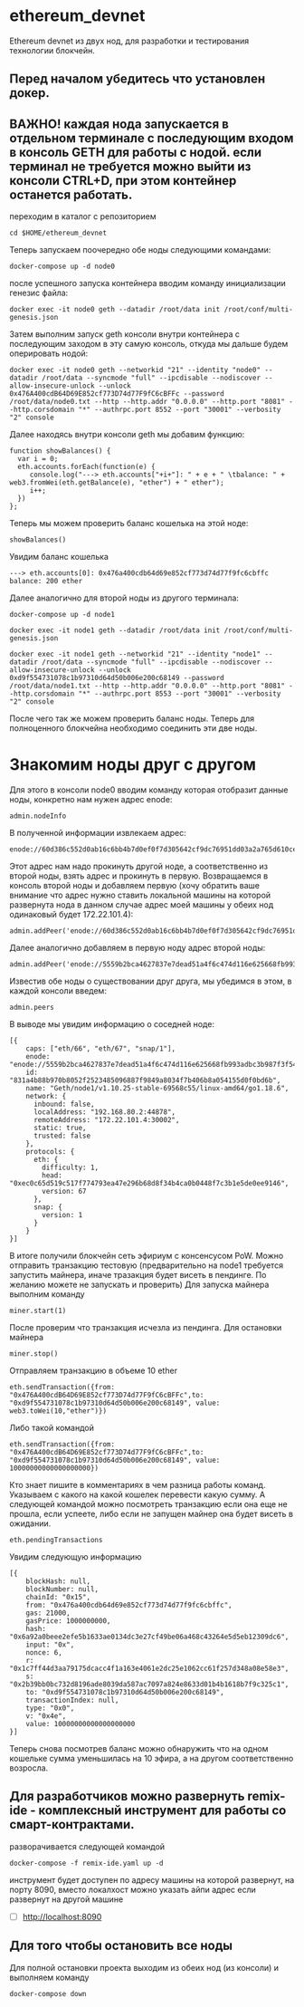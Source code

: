 # ethereum_devnet

Ethereum devnet из двух нод, для разработки и тестирования технологии блокчейн.

## Перед началом убедитесь что установлен докер.

## ВАЖНО! каждая нода запускается в отдельном терминале с последующим входом в консоль GETH для работы с нодой. если терминал не требуется можно выйти из консоли CTRL+D, при этом контейнер останется работать.
переходим в каталог с репозиторием
```
cd $HOME/ethereum_devnet
```
Теперь запускаем поочередно обе ноды следующими командами:
```
docker-compose up -d node0
```
после успешного запуска контейнера вводим команду инициализации генезис файла:
```
docker exec -it node0 geth --datadir /root/data init /root/conf/multi-genesis.json

```
Затем выполним запуск geth консоли внутри контейнера с последующим заходом в эту самую консоль, откуда мы дальше будем оперировать нодой:
```
docker exec -it node0 geth --networkid "21" --identity "node0" --datadir /root/data --syncmode "full" --ipcdisable --nodiscover --allow-insecure-unlock --unlock 0x476A400cdB64D69E852cf773D74d77F9fC6cBFFc --password /root/data/node0.txt --http --http.addr "0.0.0.0" --http.port "8081" --http.corsdomain "*" --authrpc.port 8552 --port "30001" --verbosity "2" console  

```
Далее находясь внутри консоли geth мы добавим функцию:
```
function showBalances() {
  var i = 0;
  eth.accounts.forEach(function(e) {
     console.log("---> eth.accounts["+i+"]: " + e + " \tbalance: " + web3.fromWei(eth.getBalance(e), "ether") + " ether");
     i++;
  })
};

```
Теперь мы можем проверить баланс кошелька на этой ноде:
```
showBalances()

```
Увидим баланс кошелька 
```
---> eth.accounts[0]: 0x476a400cdb64d69e852cf773d74d77f9fc6cbffc        balance: 200 ether
```
Далее аналогично для второй ноды из другого терминала:
 ```
docker-compose up -d node1

docker exec -it node1 geth --datadir /root/data init /root/conf/multi-genesis.json

docker exec -it node1 geth --networkid "21" --identity "node1" --datadir /root/data --syncmode "full" --ipcdisable --nodiscover --allow-insecure-unlock --unlock 0xd9f554731078c1b97310d64d50b006e200c68149 --password /root/data/node1.txt --http --http.addr "0.0.0.0" --http.port "8081" --http.corsdomain "*" --authrpc.port 8553 --port "30001" --verbosity "2" console 

```
После чего так же можем проверить баланс ноды. Теперь для полноценного блокчейна необходимо соединить эти две ноды.

# Знакомим ноды друг с другом

Для этого в консоли node0 вводим команду которая отобразит данные ноды, конкретно нам нужен адрес enode:
```
admin.nodeInfo
```
В полученной информации извлекаем адрес:
```
enode://60d386c552d0ab16c6bb4b7d0ef0f7d305642cf9dc76951dd03a2a765d610ce152ad8c1f63857124af92d1265ca76d5656596885d3e3e5041f36380e8b67a997@127.0.0.1:30001
```
Этот адрес нам надо прокинуть другой ноде, а соответственно из второй ноды, взять адрес и прокинуть в первую.
Возвращаемся в консоль второй ноды и добавляем первую (хочу обратить ваше внимание что адрес нужно ставить локальной машины на которой развернута нода в данном случае адрес моей машины у обеих нод одинаковый будет 172.22.101.4):
```
admin.addPeer('enode://60d386c552d0ab16c6bb4b7d0ef0f7d305642cf9dc76951dd03a2a765d610ce152ad8c1f63857124af92d1265ca76d5656596885d3e3e5041f36380e8b67a997@172.22.101.4:30001’)
```
Далее аналогично добавляем в первую ноду адрес второй ноды:
```
admin.addPeer('enode://5559b2bca4627837e7dead51a4f6c474d116e625668fb993adbc3b987f3f54572a5551c710ecf920b16f826e00145d0af1f1e494a4fef9ab2be4b166b88322df@172.22.101.4:30002')
```
Известив обе ноды о существовании друг друга, мы убедимся в этом, в каждой консоли введем:
```
admin.peers
```
В выводе мы увидим информацию о соседней ноде:
```
[{
    caps: ["eth/66", "eth/67", "snap/1"],
    enode: "enode://5559b2bca4627837e7dead51a4f6c474d116e625668fb993adbc3b987f3f54572a5551c710ecf920b16f826e00145d0af1f1e494a4fef9ab2be4b166b88322df@172.22.101.4:30002",
    id: "831a4b88b970b8052f2523485096887f9849a8034f7b406b8a054155d0f0bd6b",
    name: "Geth/node1/v1.10.25-stable-69568c55/linux-amd64/go1.18.6",
    network: {
      inbound: false,
      localAddress: "192.168.80.2:44878",
      remoteAddress: "172.22.101.4:30002",
      static: true,
      trusted: false
    },
    protocols: {
      eth: {
        difficulty: 1,
        head: "0xec0c65d519c517f774793ea47e296b68d8f34b4ca0b0448f7c3b1e5de0ee9146",
        version: 67
      },
      snap: {
        version: 1
      }
    }
}]
```
В итоге получили блокчейн сеть эфириум с консенсусом PoW. Можно отправить транзакцию тестовую (предварительно на node1 требуется запустить майнера, иначе тразакция будет висеть в пендинге. По желанию можете не запускать и проверить)
Для запуска майнера выполним команду
```
miner.start(1)
```
После проверим что транзакция исчезла из пендинга.
Для остановки майнера
```
miner.stop()
```
Отправляем транзакцию в объеме 10 ether
```
eth.sendTransaction({from: "0x476A400cdB64D69E852cf773D74d77F9fC6cBFFc",to: "0xd9f554731078c1b97310d64d50b006e200c68149", value: web3.toWei(10,"ether")})
```
Либо такой командой
```
eth.sendTransaction({from: "0x476A400cdB64D69E852cf773D74d77F9fC6cBFFc",to: "0xd9f554731078c1b97310d64d50b006e200c68149", value: 10000000000000000000})
```
Кто знает пишите в комментариях в чем разница работы команд.
Указываем с какого на какой кошелек перевести какую сумму.
А следующей командой можно посмотреть транзакцию если она еще не прошла, если успеете, либо если не запущен майнер она будет висеть в ожидании.
```
eth.pendingTransactions
```
Увидим следующую информацию
```
[{
    blockHash: null,
    blockNumber: null,
    chainId: "0x15",
    from: "0x476a400cdb64d69e852cf773d74d77f9fc6cbffc",
    gas: 21000,
    gasPrice: 1000000000,
    hash: "0x6a92a0beee2efe5b1633ae0134dc3e27cf49be06a468c43264e5d5eb12309dc6",
    input: "0x",
    nonce: 6,
    r: "0x1c7ff44d3aa79175dcacc4f1a163e4061e2dc25e1062cc61f257d348a08e58e3",
    s: "0x2b39bb0bc732d8196ade8039da587ac7097a824e8633d01b4b1618b7f9c325c1",
    to: "0xd9f554731078c1b97310d64d50b006e200c68149",
    transactionIndex: null,
    type: "0x0",
    v: "0x4e",
    value: 10000000000000000000
}]
```
Теперь снова посмотрев баланс можно обнаружить что на одном кошельке сумма уменьшилась на 10 эфира, а на другом соответственно возросла.


## Для разработчиков можно развернуть remix-ide - комплексный инструмент для работы со смарт-контрактами.

разворачивается следующей командой
```
docker-compose -f remix-ide.yaml up -d
```
инструмент будет доступен по адресу машины на которой развернут, на порту 8090, вместо локалхост можно указать айпи адрес если развернут на другой машине
- [ ] [http://localhost:8090](http://localhost:8090)

## Для того чтобы остановить все ноды 
Для полной остановки проекта выходим из обеих нод (из консоли) и выполняем команду
```
docker-compose down
```



